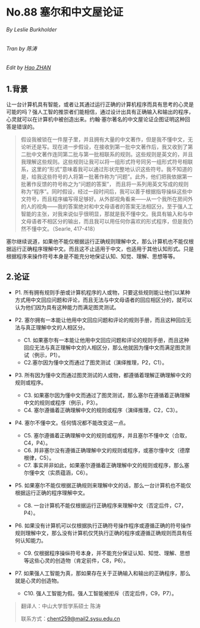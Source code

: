 # No.88 塞尔和中文屋论证

###### By Leslie Burkholder

###### Tran by 陈涛

###### Edit by [Hao ZHAN](https://github.com/zhanhao93)



## 1.背景

让一台计算机具有智能，或者让其通过运行正确的计算机程序而具有思考的心灵是可能的吗？强人工智的推崇者们能相信，通过设计出具有正确输入和输出的程序，心灵就可以在计算机中被创造出来。约翰·塞尔著名的中文屋论证企图证明这种回答是错误的。

> 假设我被锁在一件屋子里，并且拥有大量的中文著作，但是我不懂中文，无论听还是写。现在进一步假设，在接收到第一批中文著作后，我又收到了第二批中文著作连同第二批与第一批相联系的规则。这些规则是英文的，并且我理解这些规则。这些规则让我可以将一组形式符号同另一组形式符号相联系，这里的“形式”意味着我可以通过形状完整地认识这些符号。我不知道的是，给我这些符号的人将第一批著作称为“问题”。此外，他们把我依据第一批著作反馈的符号称之为“问题的答案”， 而且将一系列用英文写成的规则称为“程序”。同时假设，经过一段时间后，我可以善于根据指导操纵这些中文符号，而且程序编写得足够好。从外部视角看来——从一个我所在房间外的人的视角——我的答案绝对和中文母语者的答案无法相区分。至于强人工智能的主张，对我来说似乎很明显，那就是我不懂中文。我具有输入和与中文母语者不相区分的输出，而且我可以用任何你喜欢的形式程序，但是我仍然不懂中文。（Searle, 417-418）

塞尔继续说道，如果他不能仅根据运行正确规则理解中文，那么计算机也不能仅根据运行正确程序理解中文。而且这不止适用于中文，也适用于其他认知形式。只是根据程序来操作符号本身是不能充分地保证认知、知觉、理解、思想等等。



## 2.论证

- P1. 所有拥有规则手册或计算机程序的人或物，只要这些规则能让他们以某种方式用中文回应问题和评论，而且无法与中文母语者的回应相区分的，就可以认为他们因为具有这种能力而满足图灵测试。
- P2. 塞尔拥有一本能让他用中文回应问题和评论的规则手册，而且这种回应无法与真正理解中文的人相区分。
  - C1. 如果塞尔有一本能让他用中文回应问题和评论的规则手册，而且这种回应无法与真正理解中文的人相区分，那么他就因为懂中文而满足图灵测试（例示，P1）。
  - C2.塞尔因为懂中文而通过了图灵测试（演绎推理，P2，C1）。
- P3. 所有因为懂中文而通过图灵测试的人或物，都遵循着理解正确理解中文的规则或程序。
  - C3. 如果塞尔因为懂中文而通过了图灵测试，那么塞尔在遵循着正确理解中文的规则或程序（例示，P3）。
  - C4. 塞尔遵循着正确理解中文的规则或程序（演绎推理，C2，C3）。
- P4. 塞尔不懂中文。任何情况都不能改变这一点。
  - C5. 塞尔遵循着正确理解中文的规则或程序，并且塞尔不懂中文（合取，C4，P4）。
  -  C6. 并非塞尔没有遵循正确理解中文的规则或程序，或塞尔懂中文（德摩根律，C5）。
  - C7. 事实并非如此，如果塞尔遵循着正确理解中文的规则或程序，那么塞尔懂中文（实质蕴涵，C6）。
- P5. 如果塞尔不能仅根据正确规则来理解中文的话，那么一台计算机也不能仅根据运行正确的程序理解中文。
  
  - C8. 一台计算机不能仅根据运行正确程序来理解中文（否定后件，C7，P4）。
- P6. 如果没有计算机可以仅根据执行正确符号操作程序或遵循正确的符号操作规则理解中文，那么没有计算机仅凭执行正确的程序或遵循正确规则而具有任何认知能力。
  
  - C9. 仅根据程序操纵符号本身，并不能充分保证认知、知觉、理解、思想等这些心灵的创造物（肯定前件，C8，P6）。
- P7. 如果强人工智能为真，那如果存在关于正确输入和输出的正确程序，那么就是心灵的创造物。
  
  - C10. 强人工智能为假。强人工智能被拒斥（否定后件，C9，P7）。
  
  

> 翻译人：中山大学哲学系硕士 陈涛
>
> 联系方式：chent259@mail2.sysu.edu.cn